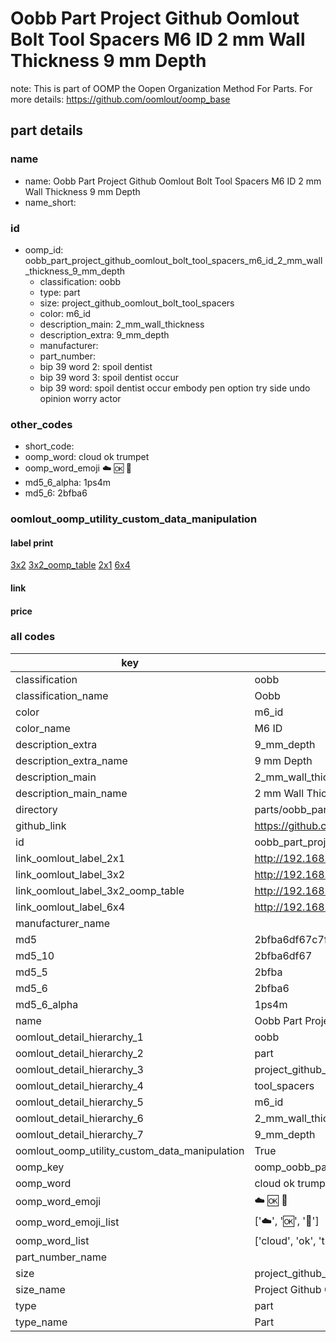 # Oobb Part Project Github Oomlout Bolt Tool Spacers M6 ID 2 mm Wall Thickness 9 mm Depth  

note: This is part of OOMP the Oopen Organization Method For Parts. For more details: https://github.com/oomlout/oomp_base

##  part details
  







### name
* name: Oobb Part Project Github Oomlout Bolt Tool Spacers M6 ID 2 mm Wall Thickness 9 mm Depth
* name_short: 
### id
* oomp_id: oobb_part_project_github_oomlout_bolt_tool_spacers_m6_id_2_mm_wall_thickness_9_mm_depth
  * classification: oobb
  * type: part
  * size: project_github_oomlout_bolt_tool_spacers
  * color: m6_id
  * description_main: 2_mm_wall_thickness
  * description_extra: 9_mm_depth
  * manufacturer: 
  * part_number: 
  * bip 39 word 2: spoil dentist
  * bip 39 word 3: spoil dentist occur
  * bip 39 word: spoil dentist occur embody pen option try side undo opinion worry actor

### other_codes
* short_code: 
* oomp_word: cloud ok trumpet
* oomp_word_emoji :cloud: :ok: :trumpet:
* md5_6_alpha: 1ps4m
* md5_6: 2bfba6






### oomlout_oomp_utility_custom_data_manipulation
#### label print
[3x2](http://192.168.1.245:1112/?label=oomp%201ps4m)
[3x2_oomp_table](http://192.168.1.108:1112/?label=oomp%201ps4m)
[2x1](http://192.168.1.242:1112/?label=oomp%201ps4m)
[6x4](http://192.168.1.55:1112/?label=oomp%201ps4m)    

#### link

                              

#### price







### all codes 
| key | value |  
| --- | --- |  
| classification | oobb |  
| classification_name | Oobb |  
| color | m6_id |  
| color_name | M6 ID |  
| description_extra | 9_mm_depth |  
| description_extra_name | 9 mm Depth |  
| description_main | 2_mm_wall_thickness |  
| description_main_name | 2 mm Wall Thickness |  
| directory | parts/oobb_part_project_github_oomlout_bolt_tool_spacers_m6_id_2_mm_wall_thickness_9_mm_depth |  
| github_link | https://github.com/oomlout/oomlout_oomp_part_src/tree/main/parts/oobb_part_project_github_oomlout_bolt_tool_spacers_m6_id_2_mm_wall_thickness_9_mm_depth |  
| id | oobb_part_project_github_oomlout_bolt_tool_spacers_m6_id_2_mm_wall_thickness_9_mm_depth |  
| link_oomlout_label_2x1 | http://192.168.1.242:1112/?label=oomp%201ps4m |  
| link_oomlout_label_3x2 | http://192.168.1.245:1112/?label=oomp%201ps4m |  
| link_oomlout_label_3x2_oomp_table | http://192.168.1.108:1112/?label=oomp%201ps4m |  
| link_oomlout_label_6x4 | http://192.168.1.55:1112/?label=oomp%201ps4m |  
| manufacturer_name |  |  
| md5 | 2bfba6df67c7fd3e6ed13487318ea692 |  
| md5_10 | 2bfba6df67 |  
| md5_5 | 2bfba |  
| md5_6 | 2bfba6 |  
| md5_6_alpha | 1ps4m |  
| name | Oobb Part Project Github Oomlout Bolt Tool Spacers M6 ID 2 mm Wall Thickness 9 mm Depth |  
| oomlout_detail_hierarchy_1 | oobb |  
| oomlout_detail_hierarchy_2 | part |  
| oomlout_detail_hierarchy_3 | project_github_bolt |  
| oomlout_detail_hierarchy_4 | tool_spacers |  
| oomlout_detail_hierarchy_5 | m6_id |  
| oomlout_detail_hierarchy_6 | 2_mm_wall_thickness |  
| oomlout_detail_hierarchy_7 | 9_mm_depth |  
| oomlout_oomp_utility_custom_data_manipulation | True |  
| oomp_key | oomp_oobb_part_project_github_oomlout_bolt_tool_spacers_m6_id_2_mm_wall_thickness_9_mm_depth |  
| oomp_word | cloud ok trumpet |  
| oomp_word_emoji | :cloud: :ok: :trumpet: |  
| oomp_word_emoji_list | [':cloud:', ':ok:', ':trumpet:'] |  
| oomp_word_list | ['cloud', 'ok', 'trumpet'] |  
| part_number_name |  |  
| size | project_github_oomlout_bolt_tool_spacers |  
| size_name | Project Github Oomlout Bolt Tool Spacers |  
| type | part |  
| type_name | Part |  
